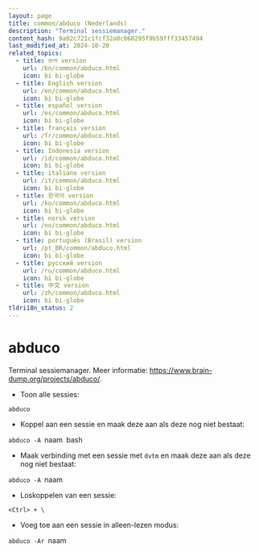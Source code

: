 ```yaml
---
layout: page
title: common/abduco (Nederlands)
description: "Terminal sessiemanager."
content_hash: 9a92c721c1fcf32a0c068295f9b59fff33457494
last_modified_at: 2024-10-20
related_topics:
  - title: বাংলা version
    url: /bn/common/abduco.html
    icon: bi bi-globe
  - title: English version
    url: /en/common/abduco.html
    icon: bi bi-globe
  - title: español version
    url: /es/common/abduco.html
    icon: bi bi-globe
  - title: français version
    url: /fr/common/abduco.html
    icon: bi bi-globe
  - title: Indonesia version
    url: /id/common/abduco.html
    icon: bi bi-globe
  - title: italiano version
    url: /it/common/abduco.html
    icon: bi bi-globe
  - title: 한국어 version
    url: /ko/common/abduco.html
    icon: bi bi-globe
  - title: norsk version
    url: /no/common/abduco.html
    icon: bi bi-globe
  - title: português (Brasil) version
    url: /pt_BR/common/abduco.html
    icon: bi bi-globe
  - title: русский version
    url: /ru/common/abduco.html
    icon: bi bi-globe
  - title: 中文 version
    url: /zh/common/abduco.html
    icon: bi bi-globe
tldri18n_status: 2
---
```

# abduco

Terminal sessiemanager.
Meer informatie: <https://www.brain-dump.org/projects/abduco/>.

- Toon alle sessies:

`abduco`

- Koppel aan een sessie en maak deze aan als deze nog niet bestaat:

`abduco -A `<span class="tldr-var badge badge-pill bg-dark-lm bg-white-dm text-white-lm text-dark-dm font-weight-bold">naam</span>` `<span class="tldr-var badge badge-pill bg-dark-lm bg-white-dm text-white-lm text-dark-dm font-weight-bold">bash</span>

- Maak verbinding met een sessie met `dvtm` en maak deze aan als deze nog niet bestaat:

`abduco -A `<span class="tldr-var badge badge-pill bg-dark-lm bg-white-dm text-white-lm text-dark-dm font-weight-bold">naam</span>

- Loskoppelen van een sessie:

`<Ctrl> + \`

- Voeg toe aan een sessie in alleen-lezen modus:

`abduco -Ar `<span class="tldr-var badge badge-pill bg-dark-lm bg-white-dm text-white-lm text-dark-dm font-weight-bold">naam</span>
